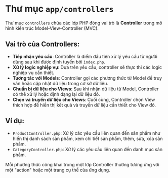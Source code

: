 # Thư mục `app/controllers`

Thư mục `controllers` chứa các lớp PHP đóng vai trò là **Controller** trong mô hình kiến trúc Model-View-Controller (MVC).

## Vai trò của Controllers:

*   **Tiếp nhận yêu cầu**: Controller là điểm đầu tiên xử lý yêu cầu từ người dùng sau khi được định tuyến bởi `index.php`.
*   **Xử lý logic nghiệp vụ**: Dựa trên yêu cầu, controller sẽ thực thi các logic nghiệp vụ cần thiết.
*   **Tương tác với Models**: Controller gọi các phương thức từ Model để truy vấn hoặc cập nhật dữ liệu trong cơ sở dữ liệu.
*   **Chuẩn bị dữ liệu cho Views**: Sau khi nhận dữ liệu từ Model, Controller có thể xử lý hoặc định dạng lại dữ liệu đó.
*   **Chọn và truyền dữ liệu cho Views**: Cuối cùng, Controller chọn View thích hợp để hiển thị kết quả và truyền dữ liệu cần thiết cho View đó.

## Ví dụ:

*   `ProductController.php`: Xử lý các yêu cầu liên quan đến sản phẩm như hiển thị danh sách sản phẩm, xem chi tiết sản phẩm, thêm, sửa, xóa sản phẩm.
*   `CategoryController.php`: Xử lý các yêu cầu liên quan đến danh mục sản phẩm.

Mỗi phương thức công khai trong một lớp Controller thường tương ứng với một "action" hoặc một trang cụ thể của ứng dụng.